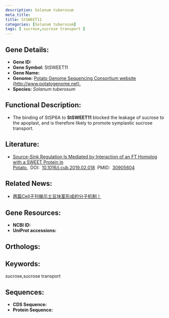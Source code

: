 ```yaml
---
description: Solanum tuberosum
meta_title:
title: StSWEET11
categories: [Solanum tuberosum]
tags: [ sucrose,sucrose transport ]
---
```


## Gene Details:
- **Gene ID:**	[]()
- **Gene Symbol:** StSWEET11
- **Gene Name:** 
- **Genome:** [Potato Genome Sequencing Consortium website (http://www.potatogenome.net).]()
- **Species:** *Solanum tuberosum*

## Functional Description:
   - The binding of StSP6A to **StSWEET11** blocked the leakage of sucrose to the apoplast, and is therefore likely to promote symplastic sucrose transport. 

## Literature:
   - [Source-Sink Regulation Is Mediated by Interaction of an FT Homolog with a SWEET Protein in Potato.]( https://www.sciencedirect.com/science/article/pii/S0960982219301575?via%3Dihub)&nbsp;&nbsp;DOI:&nbsp;&nbsp;[10.1016/j.cub.2019.02.018](https://www.sciencedirect.com/science/article/pii/S0960982219301575?via%3Dihub)&nbsp;&nbsp;PMID:&nbsp;&nbsp;[30905604](https://pubmed.ncbi.nlm.nih.gov/30905604/)

## Related News:
   - [两篇Cell子刊揭示土豆块茎形成的分子机制！](https://mp.weixin.qq.com/s?__biz=Mzg3MDEwNDEyMg==&mid=2247484418&idx=3&sn=7cef8aeb34378b2e51df8be99388fba9&chksm=ce93a957f9e42041d886dc2ec46b38ddd0fe128f8ef2b496ea367de91e87cabf2566db2e4fbe&scene=27#wechat_redirect)

## Gene Resources:
- **NCBI ID:** [](https://www.ncbi.nlm.nih.gov/gene/?term=)
- **UniProt accessions:** [](https://www.uniprot.org/uniprotkb//entry)

## Orthologs:


## Keywords:
sucrose,sucrose transport

## Sequences:
- **CDS Sequence:**
- **Protein Sequence:**
